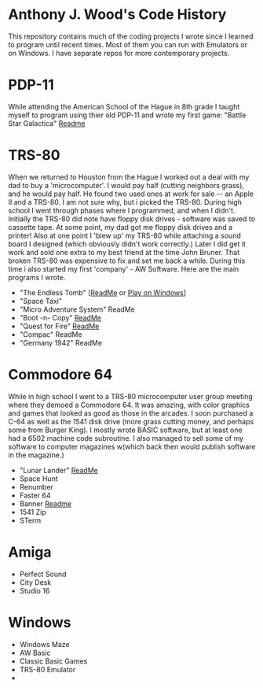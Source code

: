 # Anthony J. Wood's Code History
This repository contains much of the coding projects I wrote since I learned to program until recent times. Most of them you can run with Emulators or on Windows.  I have separate repos for more contemporary projects.

# PDP-11
While attending the American School of the Hague in 8th grade I taught myself to program using thier old PDP-11 and wrote my first game: "Battle Star Galactica" [Readme](./pdp-11/readme.md)

# TRS-80
When we returned to Houston from the Hague I worked out a deal with my dad to buy a 'microcomputer'.  I would pay half (cutting neighbors grass), and he would pay half.   He found two used ones at work for sale -- an Apple II and a TRS-80.  I am not sure why, but i picked the TRS-80.  During high school I went through phases where I programmed, and when I didn't.  Initially the TRS-80 did note have floppy disk drives - software was saved to cassette tape.  At some point, my dad got me floppy  disk drives and a printer!  Also at one point I 'blew up' my TRS-80 while attaching a sound board I designed (which obviously didn't work correctly.)  Later I did get it work and sold one extra to my best friend at the time John Bruner.  That broken TRS-80 was expensive to fix and set me back a while.  During this time i also started my first 'company' - AW Software.  Here are the main programs I wrote.


   - "The Endless Tomb" [[ReadMe](./TRS-80/tomb/readme.md) or [Play on Windows](./Win/basic-classics/ReadMe.txt)]
   - "Space Taxi"
   - "Micro Adventure System" ReadMe
   - "Boot -n- Copy" [ReadMe](./TRS-80/boot-n-copy/readme.md)
   - "Quest for Fire" [ReadMe](./TRS-80/quest-for-fire/readme.md)
   - "Compac" ReadMe
   - "Germany 1942" ReadMe

# Commodore 64
While in high school I went to a TRS-80 microcomputer user group meeting where they demoed a Commodore 64.  It was amazing, with color graphics and games that looked as good as those in the arcades.   I soon purchased a C-64 as well as the 1541 disk drive (more grass cutting money, and perhaps some from Burger King).  I mostly wrote BASIC software, but at least one had a 6502 machine code subroutine.  I also managed to sell some of my software to computer magazines w(which back then would publish software in the magazine.)

   - "Lunar Lander" [ReadMe](./C64/Lunar%20Lander%20Ahoy%201983/readme.md)
   - Space Hunt
   - Renumber
   - Faster 64
   - Banner [Readme](./C64/banner/readme.md)
   - 1541 Zip
   - STerm


# Amiga
   - Perfect Sound
   - City Desk
   - Studio 16

# Windows
   - Windows Maze
   - AW Basic
   - Classic Basic Games
   - TRS-80 Emulator
 - 


